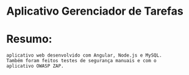 # Aplicativo Gerenciador de Tarefas

# Resumo:
    aplicativo web desenvolvido com Angular, Node.js e MySQL.
    Também foram feitos testes de segurança manuais e com o 
    aplicativo OWASP ZAP.
